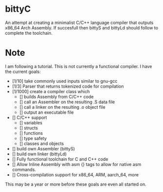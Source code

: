 # bittyC
An attempt at creating a minimalist C/C++ language compiler that outputs x86_64 Arch Assembly. If succesfull then bittyS and bittyLd should follow to complete the toolchain.

# Note
I am following a tutorial. This is not currently a functional compiler. I have the current goals:
+ \[1/10\] take commonly used inputs similar to gnu-gcc
+ \[1/3\] Parser that returns tokenized code for compilation
+ \[1/1000\] create a compiler class which
	+ \[\] builds Assembly from C/C++ code
	+ \[\] call an Assembler on the resulting .S data file
	+ \[\] call a linker on the resulting .o object file
	+ \[\] output an executable file
+ \[\] C/C++ support
	+ \[\] variables
	+ \[\] structs
	+ \[\] functions
	+ \[\] type safety
	+ \[\] classes and objects
+ \[\] build own Assembler (bittyS)
+ \[\] build own linker (bittyLd)
+ \[\] Fully functional toolchain for C and C++ code
+ \[\] Allow Inline Assembly with asm {} tags to allow for native asm commands. 
+ \[\] Cross-compilation support for x86_64, ARM, aarch_64, more

This may be a year or more before these goals are even all started on.

